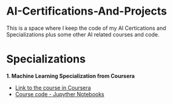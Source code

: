 # AI-Certifications-And-Projects

This is a space where I keep the code of my AI Certications and Specializations plus some other AI related courses and code.

# Specializations

**1. Machine Learning Specialization from Coursera**
   - [Link to the course in Coursera](https://www.coursera.org/specializations/machine-learning-introduction)
   - [Course code - Jupyther Notebooks](https://github.com/ricardolousada/AI-Certifications-And-Projects/tree/a65818b4d76d043b81e0f09413b5fe0ed293d893/Coursera%20Machine%20Learning%20Specialization)
